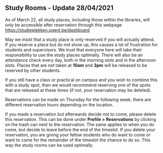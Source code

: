 ## Study Rooms - Update 28/04/2021
As of March 22, all study places, including those within the libraries, will only be accessible after reservation through this webpage https://studieplekken.ugent.be/dashboard

May we insist that a study place is only reserved if you will actually attend. If you reserve a place but do not show up, this causes a lot of frustration for students and supervisors. We trust that everyone here will take their responsibility to use the study places optimally. There will also be an attendance check every day, both in the morning slots and in the afternoon slots. Places that are not taken at **10am** and **3pm** will be released to be reserved by other students.

If you still have a class or practical on campus and you wish to combine this with a study spot, then we would recommend reserving one of the spots that are released at these times (if not, your reservation may be deleted).

Reservations can be made on Thursday for the following week, there are different reservation hours depending on the location.

If you made a reservation but afterwards decide not to come, please delete this reservation. This can be done under **Profile > Reservations** by clicking on the trash can next to the reservation. The same applies to when you do come, but decide to leave before the end of the timeslot. If you delete your reservation, you are giving your fellow students who do want to come or want to come for the remainder of the timeslot the chance to do so. This way the study rooms can be used optimally.
